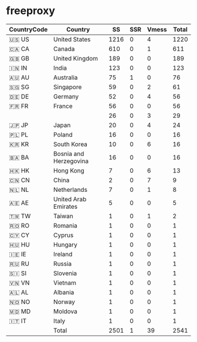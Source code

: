 # freeproxy

|CountryCode|Country|SS|SSR|Vmess|Total|
|  ----  | ----  |  ----  | ----  |  ----  | ----  |
|🇺🇸 US|United States|1216|0|4|1220|
|🇨🇦 CA|Canada|610|0|1|611|
|🇬🇧 GB|United Kingdom|189|0|0|189|
|🇮🇳 IN|India|123|0|0|123|
|🇦🇺 AU|Australia|75|1|0|76|
|🇸🇬 SG|Singapore|59|0|2|61|
|🇩🇪 DE|Germany|52|0|4|56|
|🇫🇷 FR|France|56|0|0|56|
| ||26|0|3|29|
|🇯🇵 JP|Japan|20|0|4|24|
|🇵🇱 PL|Poland|16|0|0|16|
|🇰🇷 KR|South Korea|10|0|6|16|
|🇧🇦 BA|Bosnia and Herzegovina|16|0|0|16|
|🇭🇰 HK|Hong Kong|7|0|6|13|
|🇨🇳 CN|China|2|0|7|9|
|🇳🇱 NL|Netherlands|7|0|1|8|
|🇦🇪 AE|United Arab Emirates|5|0|0|5|
|🇹🇼 TW|Taiwan|1|0|1|2|
|🇷🇴 RO|Romania|1|0|0|1|
|🇨🇾 CY|Cyprus|1|0|0|1|
|🇭🇺 HU|Hungary|1|0|0|1|
|🇮🇪 IE|Ireland|1|0|0|1|
|🇷🇺 RU|Russia|1|0|0|1|
|🇸🇮 SI|Slovenia|1|0|0|1|
|🇻🇳 VN|Vietnam|1|0|0|1|
|🇦🇱 AL|Albania|1|0|0|1|
|🇳🇴 NO|Norway|1|0|0|1|
|🇲🇩 MD|Moldova|1|0|0|1|
|🇮🇹 IT|Italy|1|0|0|1|
||Total|2501|1|39|2541|
